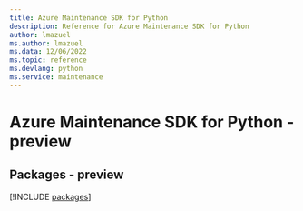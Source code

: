 ```yaml
---
title: Azure Maintenance SDK for Python
description: Reference for Azure Maintenance SDK for Python
author: lmazuel
ms.author: lmazuel
ms.data: 12/06/2022
ms.topic: reference
ms.devlang: python
ms.service: maintenance
---
```

# Azure Maintenance SDK for Python - preview
## Packages - preview
[!INCLUDE [packages](maintenance-index.md)]